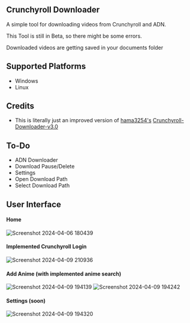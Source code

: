 ## Crunchyroll Downloader
A simple tool for downloading videos from Crunchyroll and ADN.

This Tool is still in Beta, so there might be some errors.

Downloaded videos are getting saved in your documents folder
## Supported Platforms
- Windows
- Linux
## Credits
- This is literally just an improved version of [hama3254's](https://github.com/hama3254/Crunchyroll-Downloader-v3.0) [Crunchyroll-Downloader-v3.0](https://github.com/hama3254/Crunchyroll-Downloader-v3.0)
## To-Do
- ADN Downloader
- Download Pause/Delete
- Settings
- Open Download Path
- Select Download Path
## User Interface
#### Home
![Screenshot 2024-04-06 180439](https://github.com/Junon401/CR-Downloader/assets/166554835/b45c5799-3716-49c9-8abf-5fc7c9fe08c9)
#### Implemented Crunchyroll Login
![Screenshot 2024-04-09 210936](https://github.com/Junon401/CR-Downloader/assets/166554835/fc3e8ff2-d9b8-437c-b4e9-aefa1e9edf0b)
#### Add Anime (with implemented anime search)
![Screenshot 2024-04-09 194139](https://github.com/Junon401/CR-Downloader/assets/166554835/975a6be4-01eb-4909-9db4-3f555541aa07)
![Screenshot 2024-04-09 194242](https://github.com/Junon401/CR-Downloader/assets/166554835/87ae1a60-ffd9-416c-aec9-02ab7dd2c829)
#### Settings (soon)
![Screenshot 2024-04-09 194320](https://github.com/Junon401/CR-Downloader/assets/166554835/23298a97-3d8b-4b30-8f0e-fdd7f73db3ba)
